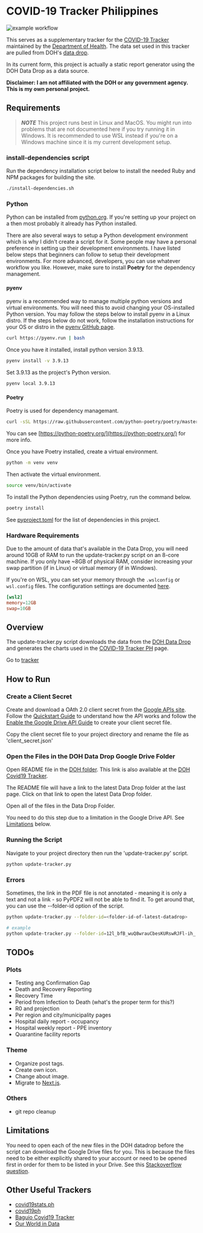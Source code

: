# COVID-19 Tracker Philippines

![example workflow](https://github.com/donfiguerres/COVID-19-Tracker-PH/actions/workflows/ci.yml/badge.svg)

This serves as a supplementary tracker for the
[COVID-19 Tracker](https://www.doh.gov.ph/covid19tracker) maintained by the
[Department of Health](https://www.doh.gov.ph/). The data set used in this
tracker are pulled from DOH's
[data drop](https://drive.google.com/drive/folders/1ZPPcVU4M7T-dtRyUceb0pMAd8ickYf8o).

In its current form, this project is actually a static report generator using
the DOH Data Drop as a data source.

**Disclaimer: I am not affiliated with the DOH or any government agency. This is my own personal project.**

## Requirements

> _**NOTE**_ This project runs best in Linux and MacOS. You might run into
problems that are not documented here if you try running it in Windows. It is
recommended to use WSL instead if you're on a Windows machine since it is my
current development setup.

### install-dependencies script

Run the dependency installation script below to install the needed Ruby and
NPM packages for building the site.

```bash
./install-dependencies.sh
```

### Python

Python can be installed from [python.org](https://www.python.org/). If you're
setting up your project on a then most probably it already has Python installed.

There are also several ways to setup a Python development environment which is
why I didn't create a script for it. Some people may have a personal preference
in setting up their development environments. I have listed below steps that
beginners can follow to setup their development environments. For more advanced,
developers, you can use whatever workflow you like. However, make sure to
install **Poetry** for the dependency management.

#### pyenv

pyenv is a recommended way to manage multiple python versions and virtual
environments. You will need this to avoid changing your OS-installed Python
version. You may follow the steps below to install pyenv in a Linux distro.
If the steps below do not work, follow the installation instructions for your OS
or distro in the [pyenv GitHub page](https://github.com/pyenv/pyenv).

```bash
curl https://pyenv.run | bash
```

Once you have it installed, install python version 3.9.13.

```bash
pyenv install -v 3.9.13
```

Set 3.9.13 as the project's Python version.

```bash
pyenv local 3.9.13
```

#### Poetry

Poetry is used for dependency managemant.

```bash
curl -sSL https://raw.githubusercontent.com/python-poetry/poetry/master/get-poetry.py | python -
```

You can see [https://python-poetry.org/](https://python-poetry.org/) for more info.

Once you have Poetry installed, create a virtual environment.

```bash
python -m venv venv
```

Then activate the virtual environment.

```bash
source venv/bin/activate
```

To install the Python dependencies using Poetry, run the command below.

```bash
poetry install
```

See [pyproject.toml](./pyproject.toml) for the list of dependencies in this
project.

### Hardware Requirements

Due to the amount of data that's available in the Data Drop, you will need
around 10GB of RAM to run the update-tracker.py script on an 8-core machine.
If you only have ~8GB of physical RAM, consider increasing your swap partition
(if in Linux) or virtual memory (if in Windows).

If you're on WSL, you can set your memory through the `.wslconfig` or
`wsl.config` files. The configuration settings are documented
[here](https://docs.microsoft.com/en-us/windows/wsl/wsl-config).

```conf
[wsl2]
memory=12GB
swap=10GB
```

## Overview

The update-tracker.py script downloads the data from the [DOH Data Drop](https://drive.google.com/drive/folders/1ZPPcVU4M7T-dtRyUceb0pMAd8ickYf8o)
and generates the charts used in the [COVID-19 Tracker PH](https://donfiguerres.github.io/COVID-19-Tracker-PH/tracker)
page.

Go to [tracker](https://donfiguerres.github.io/COVID-19-Tracker-PH/tracker)

## How to Run

### Create a Client Secret

Create and download a OAth 2.0 client secret from the
[Google APIs site](https://console.developers.google.com/).
Follow the
[Quickstart Guide](https://developers.google.com/drive/api/v3/quickstart/python)
to understand how the API works and follow the
[Enable the Google Drive API Guide](https://developers.google.com/drive/api/v3/enable-drive-api)
to create your client secret file.

Copy the client secret file to your project directory and rename the file as
'client_secret.json'

### Open the Files in the DOH Data Drop Google Drive Folder

Open README file in the [DOH folder](https://drive.google.com/drive/folders/1ZPPcVU4M7T-dtRyUceb0pMAd8ickYf8o).
This link is also available at the [DOH Covid19 Tracker](https://ncovtracker.doh.gov.ph/).

The README file will have a link to the latest Data Drop folder at the last page. Click on that link to open the latest Data Drop folder.

Open all of the files in the Data Drop Folder.

You need to do this step due to a limitation in the Google Drive API. See [Limitations](#limitations)
below.

### Running the Script

Navigate to your project directory then run the 'update-tracker.py' script.

```bash
python update-tracker.py
```

### Errors

Sometimes, the link in the PDF file is not annotated - meaning it is only a text
and not a link - so PyPDF2 will not be able to find it. To get around that, you
can use the --folder-id option of the script.

```bash
python update-tracker.py --folder-id=<folder-id-of-latest-datadrop>

# example
python update-tracker.py --folder-id=12l_bfB_wuQ8wrauCbesKURswRJFl-ih_
```

## TODOs

### Plots

* Testing ang Confirmation Gap
* Death and Recovery Reporting
* Recovery Time
* Period from Infection to Death (what's the proper term for this?)
* R0 and projection
* Per region and city/municipality pages
* Hospital daily report - occupancy
* Hospital weekly report - PPE inventory
* Quarantine facility reports

### Theme

* Organize post tags.
* Create own icon.
* Change about image.
* Migrate to [Next.js](https://nextjs.org/).

### Others

* git repo cleanup

## Limitations

You need to open each of the new files in the DOH datadrop before the script can
download the Google Drive files for you. This is because the files need to be
either explicitly shared to your account or need to be opened first in order
for them to be listed in your Drive. See this [Stackoverflow question](https://stackoverflow.com/questions/62414423/google-drive-api-list-files-in-a-shared-folder-that-are-i-have-not-accessed-ye).

## Other Useful Trackers

* [covid19stats.ph](https://covid19stats.ph/)
* [covid19ph](https://covid19ph.com/)
* [Baguio Covid19 Tracker](http://endcov19.baguio.gov.ph/)
* [Our World in Data](https://ourworldindata.org/coronavirus-data-explorer)
